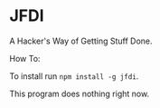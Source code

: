 JFDI
====

A Hacker's Way of Getting Stuff Done.

How To:

To install run `npm install -g jfdi`.

This program does nothing right now.

